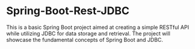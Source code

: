 # Spring-Boot-Rest-JDBC
This is a basic Spring Boot project aimed at creating a simple RESTful API while utilizing JDBC for data storage and retrieval. The project will showcase the fundamental concepts of Spring Boot and JDBC.
